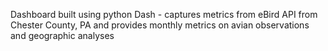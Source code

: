 Dashboard built using python Dash - captures metrics from eBird API from Chester County, PA and provides monthly metrics on avian observations and geographic analyses
